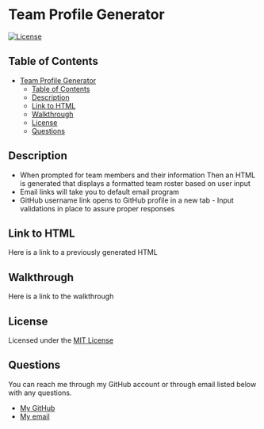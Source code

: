 # Team Profile Generator

[![License](https://img.shields.io/badge/License-MIT-brightgreen)](https://opensource.org/licenses/MIT)

## Table of Contents

- [Team Profile Generator](#team-profile-generator)
  - [Table of Contents](#table-of-contents)
  - [Description <a id = "description-"></a>](#description-)
  - [Link to HTML <a id = "link-to-html-"></a>](#link-to-html-)
  - [Walkthrough <a id = "walkthrough-"></a>](#walkthrough-)
  - [License <a id = "license-"></a>](#license-)
  - [Questions <a id = "questions-"></a>](#questions-)

## Description <a id = "description-"></a>

- When prompted for team members and their information Then an HTML is generated that displays a formatted team roster based on user input
- Email links will take you to default email program
- GitHub username link opens to GitHub profile in a new tab - Input validations in place to assure proper responses

## Link to HTML <a id = "link-to-html-"></a>

Here is a link to a previously generated HTML

## Walkthrough <a id = "walkthrough-"></a>

Here is a link to the walkthrough

## License <a id = "license-"></a>

Licensed under the [MIT License](./License.txt)

## Questions <a id = "questions-"></a>

You can reach me through my GitHub account or through email listed below with any questions.

- [My GitHub](https://github.com/tddstuke)
- [My email](mailto:tddstuke@gmail.com)
